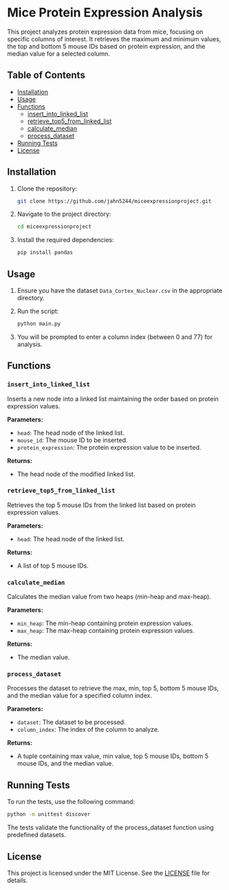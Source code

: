 # Mice Protein Expression Analysis

This project analyzes protein expression data from mice, focusing on specific columns of interest. It retrieves the maximum and minimum values, the top and bottom 5 mouse IDs based on protein expression, and the median value for a selected column.

## Table of Contents

- [Installation](#installation)
- [Usage](#usage)
- [Functions](#functions)
  - [insert_into_linked_list](#insert_into_linked_list)
  - [retrieve_top5_from_linked_list](#retrieve_top5_from_linked_list)
  - [calculate_median](#calculate_median)
  - [process_dataset](#process_dataset)
- [Running Tests](#running-tests)
- [License](#license)

## Installation

1. Clone the repository:
    ```sh
    git clone https://github.com/jahn5244/miceexpressionproject.git
    ```

2. Navigate to the project directory:
    ```sh
    cd miceexpressionproject
    ```

3. Install the required dependencies:
    ```sh
    pip install pandas
    ```

## Usage

1. Ensure you have the dataset `Data_Cortex_Nuclear.csv` in the appropriate directory.

2. Run the script:
    ```sh
    python main.py
    ```

3. You will be prompted to enter a column index (between 0 and 77) for analysis.

## Functions

### `insert_into_linked_list`

Inserts a new node into a linked list maintaining the order based on protein expression values.

**Parameters:**
- `head`: The head node of the linked list.
- `mouse_id`: The mouse ID to be inserted.
- `protein_expression`: The protein expression value to be inserted.

**Returns:**
- The head node of the modified linked list.

### `retrieve_top5_from_linked_list`

Retrieves the top 5 mouse IDs from the linked list based on protein expression values.

**Parameters:**
- `head`: The head node of the linked list.

**Returns:**
- A list of top 5 mouse IDs.

### `calculate_median`

Calculates the median value from two heaps (min-heap and max-heap).

**Parameters:**
- `min_heap`: The min-heap containing protein expression values.
- `max_heap`: The max-heap containing protein expression values.

**Returns:**
- The median value.

### `process_dataset`

Processes the dataset to retrieve the max, min, top 5, bottom 5 mouse IDs, and the median value for a specified column index.

**Parameters:**
- `dataset`: The dataset to be processed.
- `column_index`: The index of the column to analyze.

**Returns:**
- A tuple containing max value, min value, top 5 mouse IDs, bottom 5 mouse IDs, and the median value.

## Running Tests

To run the tests, use the following command:
```sh
python -m unittest discover
```

The tests validate the functionality of the process_dataset function using predefined datasets.

## License

This project is licensed under the MIT License. See the [LICENSE](LICENSE) file for details.

